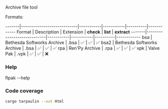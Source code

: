 Archive file tool

Formats:


-------|----------------------------|-----------|-----------|----------|------------
Format | Description                | Extension | **check** | **list** | **extract**
-------|----------------------------|-----------|-----------|----------|------------
bsa    | Bethesda Softworks Archive | .bsa      | ✅        | ✅       | ✅
bsa2   | Bethesda Softworks Archive | .bsa      | ✅        | ✅       | ✅
rpa    | Ren'Py Archive             | .rpa      | ✅        | ✅       | ✅
vpk    | Valve Pak                  | .vpk      | ✅        | ✅       | ❌

### Help
flpak --help

### Code coverage

```sh
cargo tarpaulin --out Html
```
